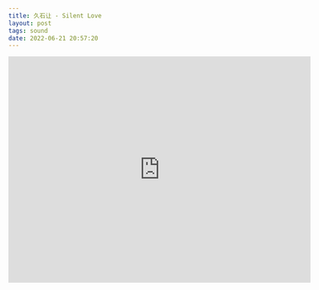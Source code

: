 ```yaml
---
title: 久石让 - Silent Love
layout: post
tags: sound
date: 2022-06-21 20:57:20
---
```

<iframe width="603" height="452" src="https://www.youtube.com/embed/9gf5lwx0ats" frameborder="0" allowfullscreen="true"></iframe>
